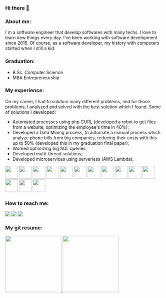 ### Hi there 👋

### About me:
I`m a software engineer that develop softwares with many techs. I love to learn new things every day. I've been working with software development since 2015. Of course, as a software developer, my history with computers started when I still a kid.

### Graduation:
* B.Sc. Computer Science
* MBA Entrepreneurship

### My experience:
On my career, I had to solution many different problems, and for those problems, I analyzed and solved with the best solution which I found.
Some of solutions I developed:
- Automated processes using php CURL (developed a robot to get files from a website, optimizing the employee's time in 40%);
- Developed a Data Mining process, to automate a manual process which analyze phone bills from big companies, reducing their costs with this up to 50% (developed this in my graduation final paper);
- Worked optimizing big SQL queries;
- Developed multi-thread solutions;
- Developed microservices using serverless (AWS Lambda);


<img src="https://cdn.jsdelivr.net/gh/devicons/devicon/icons/php/php-original.svg" width="40" height="40" /> <img src="https://cdn.jsdelivr.net/gh/devicons/devicon/icons/react/react-original.svg" width="40" height="40" /> <img src="https://cdn.jsdelivr.net/gh/devicons/devicon/icons/git/git-original.svg" width="40" height="40" /> <img src="https://cdn.jsdelivr.net/gh/devicons/devicon/icons/javascript/javascript-original.svg" width="40" height="40" /> <img src="https://cdn.jsdelivr.net/gh/devicons/devicon/icons/postgresql/postgresql-original.svg" width="40" height="40" /> <img src="https://cdn.jsdelivr.net/gh/devicons/devicon/icons/mysql/mysql-original.svg" width="40" height="40" /> <img src="https://cdn.jsdelivr.net/gh/devicons/devicon/icons/mongodb/mongodb-plain-wordmark.svg" width="40" height="40" /> <img src="https://cdn.jsdelivr.net/gh/devicons/devicon/icons/nodejs/nodejs-original-wordmark.svg" width="40" height="40" /> <img src="https://cdn.jsdelivr.net/gh/devicons/devicon/icons/python/python-original-wordmark.svg" width="40" height="40" /> <img src="https://cdn.jsdelivr.net/gh/devicons/devicon/icons/docker/docker-plain-wordmark.svg" width="40" height="40" /> <img src="https://cdn.jsdelivr.net/gh/devicons/devicon/icons/graphql/graphql-plain-wordmark.svg" width="40" height="40" /> <img src="https://cdn.jsdelivr.net/gh/devicons/devicon/icons/amazonwebservices/amazonwebservices-original.svg" width="40" height="40" /> <img src="https://cdn.jsdelivr.net/gh/devicons/devicon/icons/jest/jest-plain.svg" width="40" height="40" /> <img src="https://cdn.jsdelivr.net/gh/devicons/devicon/icons/vuejs/vuejs-original-wordmark.svg" width="40" height="40" />


### How to reach me:

<div>
<a href="https://instagram.com/tridapallil" target="_blank"><img src="https://img.shields.io/badge/-Instagram-%23E4405F?style=for-the-badge&logo=instagram&logoColor=white" target="_blank"></a>
<a href = "mailto:tridapallil@gmail.com"><img src="https://img.shields.io/badge/Gmail-D14836?style=for-the-badge&logo=gmail&logoColor=white" target="_blank"></a>
<a href="https://www.linkedin.com/in/tridapallil" target="_blank"><img src="https://img.shields.io/badge/-LinkedIn-%230077B5?style=for-the-badge&logo=linkedin&logoColor=white" target="_blank"></a>   
</div>

### My git resume:
<div>
<a href="https://github.com/tridapallil">
<img height="180em" src="https://github-readme-stats.vercel.app/api/top-langs/?username=tridapallil&layout=compact&langs_count=7&theme=dracula"/>
<img height="180em" src="https://github-readme-stats.vercel.app/api?username=tridapallil&show_icons=true&theme=dracula&include_all_commits=true&count_private=true"/>
</div>


<!--
**tridapallil/tridapallil** is a ✨ _special_ ✨ repository because its `README.md` (this file) appears on your GitHub profile.

Here are some ideas to get you started:
